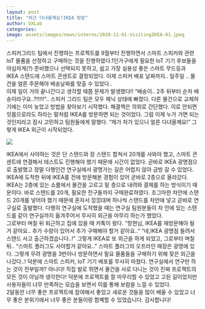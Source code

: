 ```yaml
---
layout: post
title: "외근 다녀올께요!IKEA 방문"
author: UXLab
categories:
image: assets/images/news/interns/2020-11-01-VisitingIKEA-01.jpeg
---
```


스피커그리드 팀에서 진행하는 프로젝트를 9월부터 진행하면서 스마트 스피커와 관련 IoT 물품을 선정하고 구매하는 것을 진행하였다.1인가구에게 필요한 IoT 기기 후보들을 야심차게(?) 준비했으나 선택되지 못하고, 쉽고 가장 실용성 좋은 스마트 무드등과 IKEA 스탠드에 스마트 콘센트로 결정되었다. 이제 스피커 배포 날짜까지.. 일주일 .. 물건을 얼른 주문해야 배송날짜를 맞출 수 있었다..<br>
이제 일이 거의 끝나간다고 생각할 때쯤 문제가 발생했다!! “배송이.. 2주 뒤부터 순차 배송이라구요..?!!!!!”.. 스피커 그리드 팀은 모두 패닉 상태에 빠졌다. 다른 물건으로 교체하기에는 이미 늦었고 방법을 찾아보기 시작했다. 해결책은 의외로 간단했다. 이로 안되면 잇몸으로라도 하라는 말처럼 IKEA를 방문하면 되는 것이었다. 그럼 이제 누가 가면 되는 것인지라고 잠시 고민하고 팀원들에게 말했다. “제가 차가 있으니 얼른 다녀올께요!” 그렇게 IKEA 외근이 시작되었다.<br>

<img src="{{site.baseurl}}/assets/images/news/interns/2020-11-01-VisitingIKEA-02.jpeg">

IKEA에서 사야하는 것은 단 스탠드와 장 스탠드 합쳐서 20개를 사와야 했고, 스마트 콘센트에 연결해서 테스트도 진행해야 했기 때문에 시간이 없었다. 곧바로 IKEA 광명점으로 출발했고 정말 다행인건 연구실에서 광명가는 길은 어렵지 않아 금방 갈 수 있었다. IKEA에 도착한 뒤에 IKEA를 전에 방문해본 경험이 있어 곧바로 2층으로 올라갔다. IKEA는 2층에 있는 쇼룸에서 물건을 고르고 밑 층으로 내려와 결제를 하는 방식이기 때문이다. 바로 스탠드를 20개, 필요한 전구들까지 구매완료하였다. 조그마한 차안에 스탠드 20개를 넣어야 했기 때문에 혼자서 낑낑대며 하나씩 스탠드를 차안에 넣고 곧바로 연구실로 출발했다. 다행히 연구실에 도착했을 때는 연구실 팀원분들이 차 안에 있는 스탠드를 같이 연구실까지 옮겨주어서 무사히 외근을 마무리 하는가 했었다.<br>
그로부터 며칠 뒤 퇴근하고 집에 있을 때 카톡이 왔다.
“창현님, IKEA를 재방문해야 될거 같아요.. 추가 수량이 있어서 추가 구매해야 할거 같아요..”
“네,IKEA 광명점 들려서 스탠드 사고 출근하겠습니다..!” 그렇게 IKEA로 또 외근을 하게 되었고, 그로부터 며칠 뒤..
“스마트 플러그도 사야할거 같아요..” 스마트 플러그의 오프라인 매장은 광명에 있다.
그렇게 무려 광명을 3번이나 방문하면서 필요 물품들을 구매하기 위해 잦은 외근을 나갔다..! 덕분에 스마트 스피커, IoT 기기 배포를 무사히 마쳤다. 연구실에서 연구만 하는 것이 전부일까? 아니다! 직접 발로 뛰면서 물건을 사로 다니는 것이 진짜 프로젝트의 모든 것이 아닐까 생각한다! 덕분에 프로젝트를 잘 마무리할 수 있었고 고된 길이었지만 사용자들이 너무 만족하는 모습을 보면서 이를 통해 보람을 느낄 수 있었다. <br>
2달동안 너무 좋은 프로젝트에 참여해서 좋았고 새로운 것들을 많이 배울 수 있었고 너무 좋은 분위기에서 너무 좋은 분들이랑 함꼐할 수 있었습니다. 감사합니다!